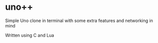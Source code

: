 # uno++
Simple Uno clone in terminal with some extra features and networking in mind

Written using C and Lua